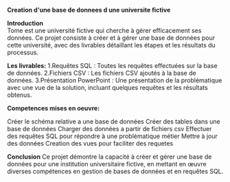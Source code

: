 **Creation d'une base de donnees d une universite fictive**

**Introduction** <br>
Tome est une université fictive qui cherche à gérer efficacement ses données. Ce projet consiste à créer et à gérer une base de données 
pour cette université, avec des livrables détaillant les étapes et les résultats du processus.

**Les livrables:** 
1.Requêtes SQL : Toutes les requêtes effectuées sur la base de données.
2.Fichiers CSV : Les fichiers CSV ajoutés à la base de données.
3.Présentation PowerPoint : Une présentation de la problématique avec une vue de la solution, incluant quelques requêtes et les résultats obtenus.


**Competences mises en oeuvre:**

  Créer le schéma relative a une base de données
 Créer des tables dans une base de données
 Charger des données a partir de fichiers csv
 Effectuer des requêtes SQL pour répondre à une problématique métier
 Mettre à jour des données
 Creation des vues pour faciliter des requetes

**Conclusion**
Ce projet démontre la capacité à créer et gérer une base de données pour une institution universitaire fictive, 
en mettant en œuvre diverses compétences en gestion de bases de données et en requêtes SQL. 
